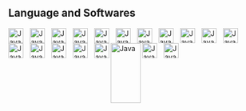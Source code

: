 <h2>Language and Softwares</h2>
<img align = "left" alt = "Java" width = "30px" style = "padding-right : 10px;" src = "https://cdn.jsdelivr.net/gh/devicons/devicon/icons/java/java-original.svg"/>
<img align = "left" alt = "Java" width = "30px" style = "padding-right : 10px;" src = "https://cdn.jsdelivr.net/gh/devicons/devicon/icons/blender/blender-original.svg"/>
<img align = "left" alt = "Java" width = "30px" style = "padding-right : 10px;" src = "https://cdn.jsdelivr.net/gh/devicons/devicon/icons/javascript/javascript-plain.svg"/>
<img align = "left" alt = "Java" width = "30px" style = "padding-right : 10px;" src = "https://cdn.jsdelivr.net/gh/devicons/devicon/icons/typescript/typescript-plain.svg"/>
<img align = "left" alt = "Java" width = "30px" style = "padding-right : 10px;" src = "https://cdn.jsdelivr.net/gh/devicons/devicon/icons/react/react-original.svg"/>
<img align = "left" alt = "Java" width = "30px" style = "padding-right : 10px;" src = "https://cdn.jsdelivr.net/gh/devicons/devicon/icons/nextjs/nextjs-original.svg"/>
<img align = "left" alt = "Java" width = "30px" style = "padding-right : 10px;" src = "https://cdn.jsdelivr.net/gh/devicons/devicon/icons/nodejs/nodejs-original.svg"/>
<img align = "left" alt = "Java" width = "30px" style = "padding-right : 10px;" src = "https://cdn.jsdelivr.net/gh/devicons/devicon/icons/express/express-original.svg"/>
<img align = "left" alt = "Java" width = "30px" style = "padding-right : 10px;" src = "https://cdn.jsdelivr.net/gh/devicons/devicon/icons/mysql/mysql-original.svg"/>
<img align = "left" alt = "Java" width = "30px" style = "padding-right : 10px;" src = "https://cdn.jsdelivr.net/gh/devicons/devicon/icons/postgresql/postgresql-original.svg"/>
<img align = "left" alt = "Java" width = "30px" style = "padding-right : 10px;" src = "https://cdn.jsdelivr.net/gh/devicons/devicon/icons/mongodb/mongodb-original.svg"/>
<img align = "left" alt = "Java" width = "30px" style = "padding-right : 10px;" src = "https://cdn.jsdelivr.net/gh/devicons/devicon/icons/docker/docker-original.svg"/>
<img align = "left" alt = "Java" width = "30px" style = "padding-right : 10px;" src = "https://cdn.jsdelivr.net/gh/devicons/devicon/icons/kubernetes/kubernetes-plain.svg"/>
<img align = "left" alt = "Java" width = "30px" style = "padding-right : 10px;" src = "https://cdn.jsdelivr.net/gh/devicons/devicon/icons/redis/redis-plain.svg"/>
<img align = "left" alt = "Java" width = "30px" style = "padding-right : 10px;" src = "https://cdn.jsdelivr.net/gh/devicons/devicon/icons/git/git-original.svg"/>
<img align = "left" alt = "Java" width = "30px" src = "https://cdn.jsdelivr.net/gh/devicons/devicon/icons/python/python-plain.svg"/>
<img align = "left" alt = "Java" width = "60px" height = "120px" src = "https://fastapi.tiangolo.com/img/logo-margin/logo-teal.png"/>
<img align = "left" alt = "Java" width = "30px" style = "padding-right : 10px;" src = "https://cdn.jsdelivr.net/gh/devicons/devicon/icons/tailwindcss/tailwindcss-original.svg"/>
<img align = "left" alt = "Java" width = "30px" style = "padding-right : 10px;" src = "https://cdn.jsdelivr.net/gh/devicons/devicon/icons/bootstrap/bootstrap-original.svg"/>

